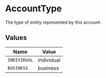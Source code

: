 # AccountType

The type of entity represented by this account.


## Values

| Name         | Value        |
| ------------ | ------------ |
| `INDIVIDUAL` | individual   |
| `BUSINESS`   | business     |